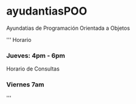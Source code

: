 # ayudantiasPOO
Ayundatias de Programación Orientada a Objetos 

'''
Horario 
### Jueves: 4pm - 6pm

Horario de Consultas
### Viernes 7am
''' 
